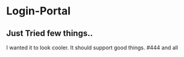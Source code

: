 # Login-Portal
## Just Tried few things..
  
  I wanted it to look cooler.
It should support good things.
#444 and all
